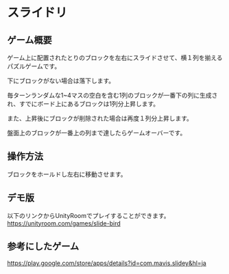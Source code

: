 # スライドリ

## ゲーム概要

ゲーム上に配置されたとりのブロックを左右にスライドさせて、横１列を揃えるパズルゲームです。

下にブロックがない場合は落下します。

毎ターンランダムな1~4マスの空白を含む1列のブロックが一番下の列に生成され、すでにボード上にあるブロックは1列分上昇します。

また、上昇後にブロックが削除された場合は再度１列分上昇します。

盤面上のブロックが一番上の列まで達したらゲームオーバーです。

## 操作方法

ブロックをホールドし左右に移動させます。

## デモ版

以下のリンクからUnityRoomでプレイすることができます。  
https://unityroom.com/games/slide-bird

## 参考にしたゲーム
https://play.google.com/store/apps/details?id=com.mavis.slidey&hl=ja
